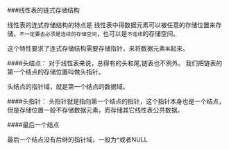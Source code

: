 ###线性表的链式存储结构

线性表的连式存储结构的特点是 线性表中得数据元素可以被任意的存储位置来存储，`不一定要去必须是连续的存储空间`，也可以是`不连续`的存储空间。

这个特性要求了连式存储结构需要存储指针，来将数据元素`串`起来。


####头结点：
  对于线性表来说，总得有的头和尾,链表也不例外。
  我们把链表的第一个结点的存储位置叫做头指针。
  
  头结点的指针域，就是第一个结点的数据域。
  
####头指针：
  头指针就是指向第一个结点的指针，这个指针本身也是一个结点，但是存储位置一般不存储数据元素，而存储其它线性表公共数据。
  
####最后一个结点

最后一个结点没有后继的指针域，一般为^或者NULL
  